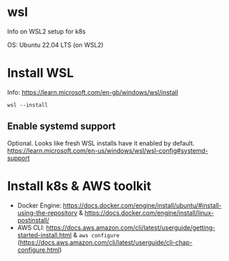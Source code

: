 # wsl
Info on WSL2 setup for k8s

OS: Ubuntu 22.04 LTS (on WSL2)

# Install WSL
Info: https://learn.microsoft.com/en-gb/windows/wsl/install
```
wsl --install
```

## Enable systemd support
Optional. Looks like fresh WSL installs have it enabled by default.
https://learn.microsoft.com/en-us/windows/wsl/wsl-config#systemd-support

# Install k8s & AWS toolkit
* Docker Engine: https://docs.docker.com/engine/install/ubuntu/#install-using-the-repository & https://docs.docker.com/engine/install/linux-postinstall/
* AWS CLI: https://docs.aws.amazon.com/cli/latest/userguide/getting-started-install.html & `aws configure` (https://docs.aws.amazon.com/cli/latest/userguide/cli-chap-configure.html)
